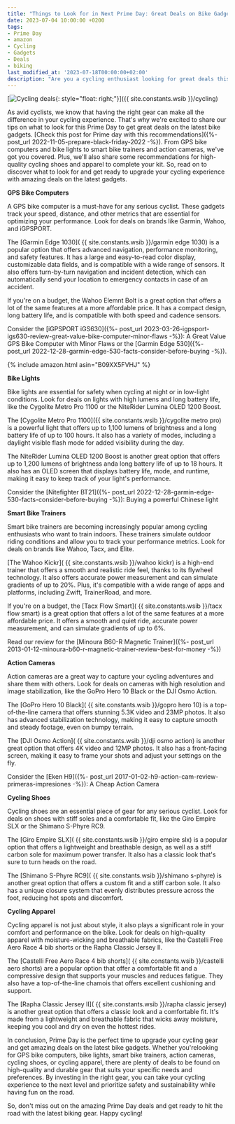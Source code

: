```yaml
---
title: "Things to Look for in Next Prime Day: Great Deals on Bike Gadgets"
date: 2023-07-04 10:00:00 +0200
tags:
- Prime Day
- amazon
- Cycling
- Gadgets
- Deals
- biking
last_modified_at: '2023-07-18T00:00:00+02:00'
description: "Are you a cycling enthusiast looking for great deals this Prime Day? Read on to discover what to look for with amazing deals on the latest gadgets"
---
```


[![Cycling deals](https://i.imgur.com/UmrVWy4m.jpg){: style="float: right;"}]({{ site.constants.wsib }}/cycling)

As avid cyclists, we know that having the right gear can make all the difference in your cycling experience. That's why we're excited to share our tips on what to look for this Prime Day to get great deals on the latest bike gadgets. [Check this post for Prime day with this recommendations]({%- post_url 2022-11-05-prepare-black-friday-2022 -%}). From GPS bike computers and bike lights to smart bike trainers and action cameras, we've got you covered. Plus, we'll also share some recommendations for high-quality cycling shoes and apparel to complete your kit. So, read on to discover what to look for and get ready to upgrade your cycling experience with amazing deals on the latest gadgets.

**GPS Bike Computers**

A GPS bike computer is a must-have for any serious cyclist. These gadgets track your speed, distance, and other metrics that are essential for optimizing your performance. Look for deals on brands like Garmin, Wahoo, and iGPSPORT.

The [Garmin Edge 1030]( {{ site.constants.wsib }}/garmin edge 1030) is a popular option that offers advanced navigation, performance monitoring, and safety features. It has a large and easy-to-read color display, customizable data fields, and is compatible with a wide range of sensors. It also offers turn-by-turn navigation and incident detection, which can automatically send your location to emergency contacts in case of an accident.

If you're on a budget, the Wahoo Elemnt Bolt is a great option that offers a lot of the same features at a more affordable price. It has a compact design, long battery life, and is compatible with both speed and cadence sensors.

Consider the [iGPSPORT iGS630]({%- post_url 2023-03-26-igpsport-igs630-review-great-value-bike-computer-minor-flaws -%}): A Great Value GPS Bike Computer with Minor Flaws or the [Garmin Edge 530]({%- post_url 2022-12-28-garmin-edge-530-facts-consider-before-buying -%}).

{% include amazon.html asin="B09XX5FVHJ" %}

**Bike Lights**

Bike lights are essential for safety when cycling at night or in low-light conditions. Look for deals on lights with high lumens and long battery life, like the Cygolite Metro Pro 1100 or the NiteRider Lumina OLED 1200 Boost.

The [Cygolite Metro Pro 1100]({{ site.constants.wsib }}/cygolite metro pro) is a powerful light that offers up to 1,100 lumens of brightness and a long battery life of up to 100 hours. It also has a variety of modes, including a daylight visible flash mode for added visibility during the day.

The NiteRider Lumina OLED 1200 Boost is another great option that offers up to 1,200 lumens of brightness anda long battery life of up to 18 hours. It also has an OLED screen that displays battery life, mode, and runtime, making it easy to keep track of your light's performance.

Consider the [Nitefighter BT21]({%- post_url 2022-12-28-garmin-edge-530-facts-consider-before-buying -%}): Buying a powerful Chinese light

**Smart Bike Trainers**

Smart bike trainers are becoming increasingly popular among cycling enthusiasts who want to train indoors. These trainers simulate outdoor riding conditions and allow you to track your performance metrics. Look for deals on brands like Wahoo, Tacx, and Elite.

[The Wahoo Kickr]( {{ site.constants.wsib }}/wahoo kickr) is a high-end trainer that offers a smooth and realistic ride feel, thanks to its flywheel technology. It also offers accurate power measurement and can simulate gradients of up to 20%. Plus, it's compatible with a wide range of apps and platforms, including Zwift, TrainerRoad, and more.

If you're on a budget, the [Tacx Flow Smart]( {{ site.constants.wsib }}/tacx flow smart) is a great option that offers a lot of the same features at a more affordable price. It offers a smooth and quiet ride, accurate power measurement, and can simulate gradients of up to 6%.

Read our review for the [Minoura B60-R Magnetic Trainer]({%- post_url 2013-01-12-minoura-b60-r-magnetic-trainer-review-best-for-money -%})

**Action Cameras**

Action cameras are a great way to capture your cycling adventures and share them with others. Look for deals on cameras with high resolution and image stabilization, like the GoPro Hero 10 Black or the DJI Osmo Action.

The [GoPro Hero 10 Black]( {{ site.constants.wsib }}/gopro hero 10) is a top-of-the-line camera that offers stunning 5.3K video and 23MP photos. It also has advanced stabilization technology, making it easy to capture smooth and steady footage, even on bumpy terrain.

The [DJI Osmo Action]( {{ site.constants.wsib }}/dji osmo action) is another great option that offers 4K video and 12MP photos. It also has a front-facing screen, making it easy to frame your shots and adjust your settings on the fly.

Consider the [Eken H9]({%- post_url 2017-01-02-h9-action-cam-review-primeras-impresiones -%}): A Cheap Action Camera

**Cycling Shoes**

Cycling shoes are an essential piece of gear for any serious cyclist. Look for deals on shoes with stiff soles and a comfortable fit, like the Giro Empire SLX or the Shimano S-Phyre RC9.

The [Giro Empire SLX]( {{ site.constants.wsib }}/giro empire slx) is a popular option that offers a lightweight and breathable design, as well as a stiff carbon sole for maximum power transfer. It also has a classic look that's sure to turn heads on the road.

The [Shimano S-Phyre RC9]( {{ site.constants.wsib }}/shimano s-phyre) is another great option that offers a custom fit and a stiff carbon sole. It also has a unique closure system that evenly distributes pressure across the foot, reducing hot spots and discomfort.

**Cycling Apparel**

Cycling apparel is not just about style, it also plays a significant role in your comfort and performance on the bike. Look for deals on high-quality apparel with moisture-wicking and breathable fabrics, like the Castelli Free Aero Race 4 bib shorts or the Rapha Classic Jersey II.

The [Castelli Free Aero Race 4 bib shorts]( {{ site.constants.wsib }}/castelli aero shorts) are a popular option that offer a comfortable fit and a compressive design that supports your muscles and reduces fatigue. They also have a top-of-the-line chamois that offers excellent cushioning and support.

The [Rapha Classic Jersey II]( {{ site.constants.wsib }}/rapha classic jersey) is another great option that offers a classic look and a comfortable fit. It's made from a lightweight and breathable fabric that wicks away moisture, keeping you cool and dry on even the hottest rides.

In conclusion, Prime Day is the perfect time to upgrade your cycling gear and get amazing deals on the latest bike gadgets. Whether you'relooking for GPS bike computers, bike lights, smart bike trainers, action cameras, cycling shoes, or cycling apparel, there are plenty of deals to be found on high-quality and durable gear that suits your specific needs and preferences. By investing in the right gear, you can take your cycling experience to the next level and prioritize safety and sustainability while having fun on the road.

So, don't miss out on the amazing Prime Day deals and get ready to hit the road with the latest biking gear. Happy cycling!
